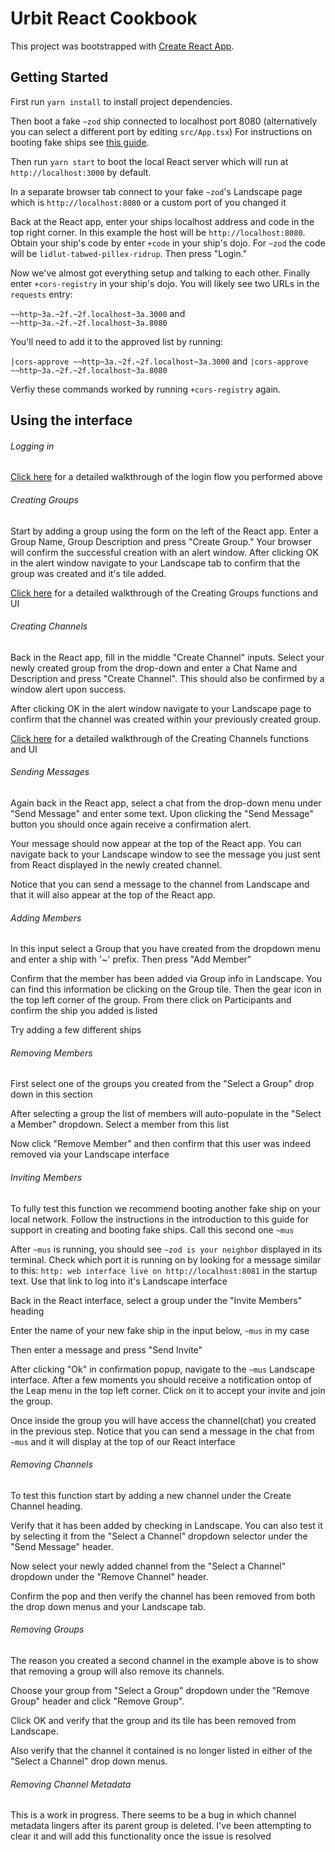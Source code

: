 # Urbit React Cookbook

This project was bootstrapped with [Create React App](https://github.com/facebook/create-react-app).

## Getting Started

First run `yarn install` to install project dependencies.

Then boot a fake `~zod` ship connected to localhost port 8080 (alternatively you can select a different port by editing `src/App.tsx`) For instructions on booting fake ships see [this guide](https://github.com/timlucmiptev/gall-guide/blob/62f4647b614dc201796204a0214629375a1a56bb/workflow.md).

Then run `yarn start` to boot the local React server which will run at `http://localhost:3000` by default.

In a separate browser tab connect to your fake `~zod`'s Landscape page which is `http://localhost:8080` or a custom port of you changed it

Back at the React app, enter your ships localhost address and code in the top right corner. In this example the host will be `http://localhost:8080`. Obtain your ship's code by enter `+code` in your ship's dojo. For `~zod` the code will be `lidlut-tabwed-pillex-ridrup`. Then press "Login."

Now we've almost got everything setup and talking to each other. Finally enter `+cors-registry` in your ship's dojo. You will likely see two URLs in the `requests` entry:

`~~http~3a.~2f.~2f.localhost~3a.3000`
and
`~~http~3a.~2f.~2f.localhost~3a.8080`

You'll need to add it to the approved list by running:

`|cors-approve ~~http~3a.~2f.~2f.localhost~3a.3000`
and
`|cors-approve ~~http~3a.~2f.~2f.localhost~3a.8080`

Verfiy these commands worked by running `+cors-registry` again.

## Using the interface

###### Logging in

[Click here](https://github.com/witfyl-ravped/urbit-react-cookbook/blob/main/logginging.md) for a detailed walkthrough of the login flow you performed above

###### Creating Groups

Start by adding a group using the form on the left of the React app. Enter a Group Name, Group Description and press "Create Group." Your browser will confirm the successful creation with an alert window.
After clicking OK in the alert window navigate to your Landscape tab to confirm that the group was created and it's tile added.

[Click here](https://github.com/witfyl-ravped/urbit-react-cookbook/blob/main/creatinggroups.md) for a detailed walkthrough of the Creating Groups functions and UI

###### Creating Channels

Back in the React app, fill in the middle "Create Channel" inputs. Select your newly created group from the drop-down and enter a Chat Name and Description and press "Create Channel". This should also be confirmed by a window alert upon success.

After clicking OK in the alert window navigate to your Landscape page to confirm that the channel was created within your previously created group.

[Click here](https://github.com/witfyl-ravped/urbit-react-cookbook/blob/main/creatingchannels.md) for a detailed walkthrough of the Creating Channels functions and UI

###### Sending Messages

Again back in the React app, select a chat from the drop-down menu under "Send Message" and enter some text. Upon clicking the "Send Message" button you should once again receive a confirmation alert.

Your message should now appear at the top of the React app. You can navigate back to your Landscape window to see the message you just sent from React displayed in the newly created channel.

Notice that you can send a message to the channel from Landscape and that it will also appear at the top of the React app.

###### Adding Members

In this input select a Group that you have created from the dropdown menu and enter a ship with '~' prefix. Then press "Add Member"

Confirm that the member has been added via Group info in Landscape. You can find this information be clicking on the Group tile. Then the gear icon in the top left corner of the group. From there click on Participants and confirm the ship you added is listed

Try adding a few different ships

###### Removing Members

First select one of the groups you created from the "Select a Group" drop down in this section

After selecting a group the list of members will auto-populate in the "Select a Member" dropdown. Select a member from this list

Now click "Remove Member" and then confirm that this user was indeed removed via your Landscape interface

###### Inviting Members

To fully test this function we recommend booting another fake ship on your local network. Follow the instructions in the introduction to this guide for support in creating and booting fake ships. Call this second one `~mus`

After `~mus` is running, you should see `~zod is your neighbor` displayed in its terminal. Check which port it is running on by looking for a message similar to this: `http: web interface live on http://localhost:8081` in the startup text. Use that link to log into it's Landscape interface

Back in the React interface, select a group under the "Invite Members" heading

Enter the name of your new fake ship in the input below, `~mus` in my case

Then enter a message and press "Send Invite"

After clicking "Ok" in confirmation popup, navigate to the `~mus` Landscape interface. After a few moments you should receive a notification ontop of the Leap menu in the top left corner. Click on it to accept your invite and join the group.

Once inside the group you will have access the channel(chat) you created in the previous step. Notice that you can send a message in the chat from `~mus` and it will display at the top of our React interface

###### Removing Channels

To test this function start by adding a new channel under the Create Channel heading.

Verify that it has been added by checking in Landscape. You can also test it by selecting it from the "Select a Channel" dropdown selector under the "Send Message" header.

Now select your newly added channel from the "Select a Channel" dropdown under the "Remove Channel" header.

Confirm the pop and then verify the channel has been removed from both the drop down menus and your Landscape tab.

###### Removing Groups

The reason you created a second channel in the example above is to show that removing a group will also remove its channels.

Choose your group from "Select a Group" dropdown under the "Remove Group" header and click "Remove Group".

Click OK and verify that the group and its tile has been removed from Landscape.

Also verify that the channel it contained is no longer listed in either of the "Select a Channel" drop down menus.

###### Removing Channel Metadata

This is a work in progress. There seems to be a bug in which channel metadata lingers after its parent group is deleted. I've been attempting to clear it and will add this functionality once the issue is resolved
